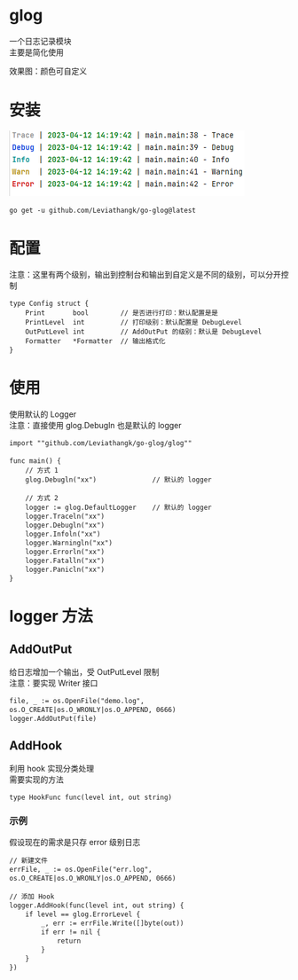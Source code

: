 # glog

一个日志记录模块  
主要是简化使用

效果图：颜色可自定义  
# 安装
![img.png](img.png)
```
go get -u github.com/Leviathangk/go-glog@latest
```

# 配置
注意：这里有两个级别，输出到控制台和输出到自定义是不同的级别，可以分开控制
```
type Config struct {
	Print       bool        // 是否进行打印：默认配置是是
	PrintLevel  int         // 打印级别：默认配置是 DebugLevel
	OutPutLevel int         // AddOutPut 的级别：默认是 DebugLevel
	Formatter   *Formatter  // 输出格式化
}
```

# 使用

使用默认的 Logger  
注意：直接使用 glog.Debugln 也是默认的 logger

```
import ""github.com/Leviathangk/go-glog/glog""

func main() {
    // 方式 1
    glog.Debugln("xx")              // 默认的 logger
    
    // 方式 2
    logger := glog.DefaultLogger    // 默认的 logger
    logger.Traceln("xx")
    logger.Debugln("xx")
    logger.Infoln("xx")
    logger.Warningln("xx")
    logger.Errorln("xx")
    logger.Fatalln("xx")
    logger.Panicln("xx")
}
```
# logger 方法
## AddOutPut
给日志增加一个输出，受 OutPutLevel 限制  
注意：要实现 Writer 接口

```
file, _ := os.OpenFile("demo.log", os.O_CREATE|os.O_WRONLY|os.O_APPEND, 0666)
logger.AddOutPut(file)
```

## AddHook

利用 hook 实现分类处理  
需要实现的方法

```
type HookFunc func(level int, out string)
```

### 示例
假设现在的需求是只存 error 级别日志
```
// 新建文件
errFile, _ := os.OpenFile("err.log", os.O_CREATE|os.O_WRONLY|os.O_APPEND, 0666)

// 添加 Hook
logger.AddHook(func(level int, out string) {
    if level == glog.ErrorLevel {
        _, err := errFile.Write([]byte(out))
        if err != nil {
            return
        }
    }
})
```